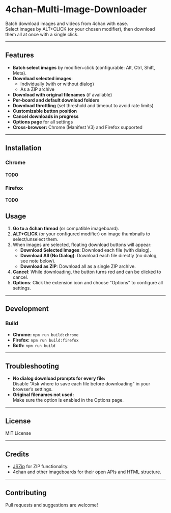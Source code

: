 # 4chan-Multi-Image-Downloader

Batch download images and videos from 4chan with ease.  
Select images by ALT+CLICK (or your chosen modifier), then download them all at once with a single click.

---

## Features

- **Batch select images** by modifier+click (configurable: Alt, Ctrl, Shift, Meta).
- **Download selected images**:
  - Individually (with or without dialog)
  - As a ZIP archive
- **Download with original filenames** (if available)
- **Per-board and default download folders**
- **Download throttling** (set threshold and timeout to avoid rate limits)
- **Customizable button position**
- **Cancel downloads in progress**
- **Options page** for all settings
- **Cross-browser:** Chrome (Manifest V3) and Firefox supported

---

## Installation

### Chrome

#### TODO

### Firefox

#### TODO

## Usage

1. **Go to a 4chan thread** (or compatible imageboard).
2. **ALT+CLICK** (or your configured modifier) on image thumbnails to select/unselect them.
3. When images are selected, floating download buttons will appear:
   - **Download Selected Images**: Download each file (with dialog).
   - **Download All (No Dialog)**: Download each file directly (no dialog, see note below).
   - **Download as ZIP**: Download all as a single ZIP archive.
4. **Cancel**: While downloading, the button turns red and can be clicked to cancel.
5. **Options**: Click the extension icon and choose "Options" to configure all settings.

---
## Development

### Build

- **Chrome:** `npm run build:chrome`
- **Firefox:** `npm run build:firefox`
- **Both:** `npm run build`
---

## Troubleshooting

- **No dialog download prompts for every file:**  
  Disable "Ask where to save each file before downloading" in your browser’s settings.
- **Original filenames not used:**  
  Make sure the option is enabled in the Options page.

---

## License

MIT License

---

## Credits

- [JSZip](https://stuk.github.io/jszip/) for ZIP functionality.
- 4chan and other imageboards for their open APIs and HTML structure.

---

## Contributing

Pull requests and suggestions are welcome!